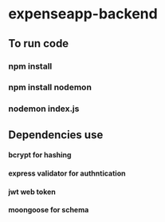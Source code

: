 # expenseapp-backend

## To run code
### npm install
### npm install nodemon
### nodemon index.js



## Dependencies use
#### bcrypt for hashing
#### express validator for authntication
#### jwt web token 
#### moongoose for schema
